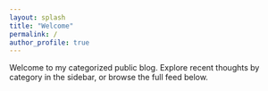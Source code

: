 ```yaml
---
layout: splash
title: "Welcome"
permalink: /
author_profile: true
---
```


Welcome to my categorized public blog. Explore recent thoughts by category in the sidebar, or browse the full feed below.

